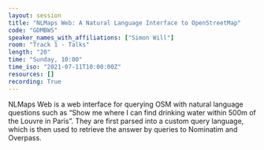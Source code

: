 ```yaml
---
layout: session
title: "NLMaps Web: A Natural Language Interface to OpenStreetMap"
code: "GDMBWS"
speaker_names_with_affiliations: ["Simon Will"]
room: "Track 1 - Talks"
length: "20"
time: "Sunday, 10:00"
time_iso: "2021-07-11T10:00:00Z"
resources: []
recording: True
---
```

NLMaps Web is a web interface for querying OSM with natural language questions such as “Show me where I can find drinking water within 500m of the Louvre in Paris”. They are first parsed into a custom query language, which is then used to retrieve the answer by queries to Nominatim and Overpass.

